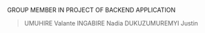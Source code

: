 GROUP MEMBER IN PROJECT OF BACKEND APPLICATION
>UMUHIRE Valante
>INGABIRE Nadia
>DUKUZUMUREMYI Justin
